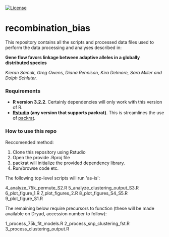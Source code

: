 
[![License](http://img.shields.io/:license-mit-blue.svg)](http://doge.mit-license.org)

# recombination_bias

This repository contains all the scripts and processed data files used to perform the data processing and analyses described in:

**Gene flow favors linkage between adaptive alleles in a globally distributed species**

*Kieran Samuk, Greg Owens, Diana Rennison, Kira Delmore, Sara Miller and Dolph Schluter.*

### Requirements

- **R version 3.2.2**. Certainly dependencies will only work with this version of R.
- **[Rstudio](https://www.rstudio.com/) (any version that supports packrat)**. This is streamlines the use of [packrat](https://rstudio.github.io/packrat/).

### How to use this repo

Reccomended method:

1. Clone this repository using Rstudio
2. Open the provide .Rproj file
3. packrat will initialize the provided dependency library.
4. Run/browse code etc.

The following top-level scripts will run 'as-is':

4_analyze_75k_permute_S2.R
5_analyze_clustering_output_S3.R
6_plot_figure_1.R
7_plot_figures_2.R
8_plot_figures_S4_S5.R
9_plot_figure_S1.R

The remaining below require precursors to function (these will be made available on Dryad, accession number to follow):

1_process_75k_fit_models.R
2_process_snp_clustering_fst.R
3_process_clustering_output.R

